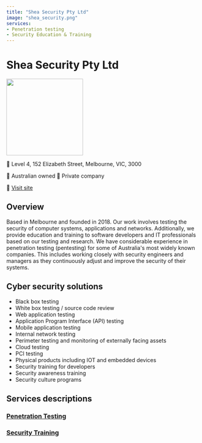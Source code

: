 ```yaml
---
title: "Shea Security Pty Ltd"
image: "shea_security.png"
services:
- Penetration testing
- Security Education & Training
---
```


# Shea Security Pty Ltd

<img src="shea_security.png" width="200" />

:office: Level 4, 152 Elizabeth Street, Melbourne, VIC, 3000

:flags: Australian owned
:flags: Private company

:small_blue_diamond: [Visit site](https://sheasecurity.com.au/)

## Overview

Based in Melbourne and founded in 2018. Our work involves testing the security of computer systems, applications and networks. Additionally, we provide education and training to software developers and IT professionals based on our testing and research. We have considerable experience in penetration testing (pentesting) for some of Australia's most widely known companies. This includes working closely with security engineers and managers as they continuously adjust and improve the security of their systems.

## Cyber security solutions

* Black box testing
* White box testing / source code review
* Web application testing
* Application Program Interface (API) testing
* Mobile application testing
* Internal network testing
* Perimeter testing and monitoring of externally facing assets
* Cloud testing
* PCI testing
* Physical products including IOT and embedded devices
* Security training for developers
* Security awareness training
* Security culture programs

## Services descriptions
### [Penetration Testing](https://sheasecurity.com.au/)

### [Security Training](https://sheasecurity.com.au/)